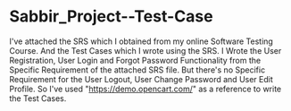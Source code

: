 # Sabbir_Project--Test-Case
I've attached the SRS which I obtained from my online Software Testing Course. And the Test Cases which I wrote using the SRS.
I Wrote the User Registration, User Login and Forgot Password Functionality from the Specific Requirement of the attached SRS file.
But there's no Specific Requirement for the User Logout, User Change Password and User Edit Profile.
So I've used "https://demo.opencart.com/" as a reference to write the Test Cases.
